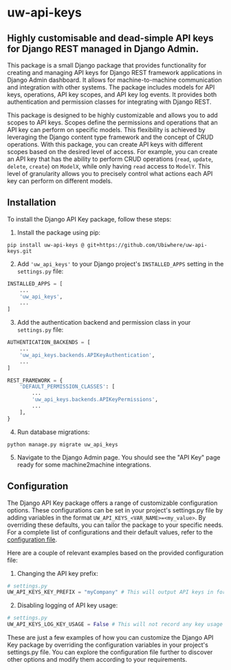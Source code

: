 # uw-api-keys
## Highly customisable and dead-simple API keys for Django REST managed in Django Admin.

This package is a small Django package that provides functionality for creating and managing API keys for Django REST framework applications in Django Admin dashboard. 
It allows for machine-to-machine communication and integration with other systems. 
The package includes models for API keys, operations, API key scopes, and API key log events.
It provides both authentication and permission classes for integrating with Django REST.

This package is designed to be highly customizable and allows you to add scopes to API keys. 
Scopes define the permissions and operations that an API key can perform on specific models. 
This flexibility is achieved by leveraging the Django content type framework and the concept of CRUD operations.
With this package, you can create API keys with different scopes based on the desired level of access. 
For example, you can create an API key that has the ability to perform CRUD operations (`read`, `update`, `delete`, `create`) on `ModelX`, while only having `read` access to `ModelY`. 
This level of granularity allows you to precisely control what actions each API key can perform on different models.

## Installation

To install the Django API Key package, follow these steps:

1. Install the package using pip:

```shell
pip install uw-api-keys @ git+https://github.com/Ubiwhere/uw-api-keys.git
```

2. Add `'uw_api_keys'` to your Django project's `INSTALLED_APPS` setting in the `settings.py` file:

```python
INSTALLED_APPS = [
    ...
    'uw_api_keys',
    ...
]
```

3. Add the authentication backend and permission class in your `settings.py` file:

```python
AUTHENTICATION_BACKENDS = [
    ...
    'uw_api_keys.backends.APIKeyAuthentication',
    ...
]

REST_FRAMEWORK = {
    'DEFAULT_PERMISSION_CLASSES': [
        ...
        'uw_api_keys.backends.APIKeyPermissions',
        ...
    ],
}
```

4. Run database migrations:
```shell
python manage.py migrate uw_api_keys
```

5. Navigate to the Django Admin page. You should see the "API Key" page ready for some machine2machine integrations.

## Configuration

The Django API Key package offers a range of customizable configuration options. 
These configurations can be set in your project's settings.py file by adding variables in the format `UW_API_KEYS_<VAR_NAME>=<my_value>`. 
By overriding these defaults, you can tailor the package to your specific needs. For a complete list of configurations and their default values, refer to the [configuration file](https://github.com/Ubiwhere/uw-api-keys/src/uw_api_keys/conf.py).

Here are a couple of relevant examples based on the provided configuration file:

1. Changing the API key prefix:
```python
# settings.py
UW_API_KEYS_KEY_PREFIX = "myCompany" # This will output API keys in format: myCompany_Bo9hYkRG6tfZUofF3VBen9uIo1FvGuIt_rwkWPaVRCJEoaQVkEJJsKfraElINSiLL
```

2. Disabling logging of API key usage:
```python
# settings.py
UW_API_KEYS_LOG_KEY_USAGE = False # This will not record any key usage activity and will hide the logging model from django admin
```

These are just a few examples of how you can customize the Django API Key package by overriding the configuration variables in your project's settings.py file. 
You can explore the configuration file further to discover other options and modify them according to your requirements.